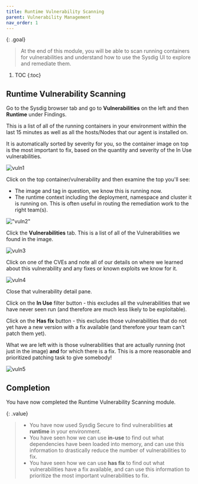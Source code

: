 ```yaml
---
title: Runtime Vulnerability Scanning
parent: Vulnerability Management
nav_order: 1
---
```


{: .goal}
> At the end of this module, you will be able to scan running containers for vulnerabilities and understand how to use the Sysdig UI to explore and remediate them.

1. TOC
{:toc}

## Runtime Vulnerability Scanning

Go to the Sysdig browser tab and go to **Vulnerabilities** on the left and then **Runtime** under Findings.

This is a list of all of the running containers in your environment within the last 15 minutes as well as all the hosts/Nodes that our agent is installed on.

It is automatically sorted by severity for you, so the container image on top is the most important to fix, based on the quantity and severity of the In Use vulnerabilities.

![vuln1]({{site.baseurl}}/assets/images/vuln1.png)

Click on the top container/vulnerability and then examine the top you'll see:

- The image and tag in question, we know this is running now.
- The runtime context including the deployment, namespace and cluster it is running on. This is often useful in routing the remediation work to the right team(s).

!["vuln2"]({{site.baseurl}}/assets/images/vuln2.png)

Click the **Vulnerabilities** tab. This is a list of all of the Vulnerabilities we found in the image.

![vuln3]({{site.baseurl}}/assets/images/vuln3.png)

Click on one of the CVEs and note all of our details on where we learned about this vulnerability and any fixes or known exploits we know for it.

![vuln4]({{site.baseurl}}/assets/images/vuln4.png)

Close that vulnerability detail pane.

Click on the **In Use** filter button - this excludes all the vulnerabilities that we have never seen run (and therefore are much less likely to be exploitable).

Click on the **Has fix** button - this excludes those vulnerabilities that do not yet have a new version with a fix available (and therefore your team can't patch them yet).

What we are left with is those vulnerabilities that are actually running (not just in the image) **and** for which there is a fix. This is a more reasonable and prioritized patching task to give somebody!

![vuln5]({{site.baseurl}}/assets/images/vuln5.png)

## Completion

You have now completed the Runtime Vulnerability Scanning module.

{: .value}
> - You have now used Sysdig Secure to find vulnerabilities **at runtime** in your environment.
> - You have seen how we can use **in-use** to find out what dependencies have been loaded into memory, and can use this information to drastically reduce the number of vulnerabilities to fix.
> - You have seen how we can use **has fix** to find out what vulnerabilities have a fix available, and can use this information to prioritize the most important vulnerabilities to fix.
